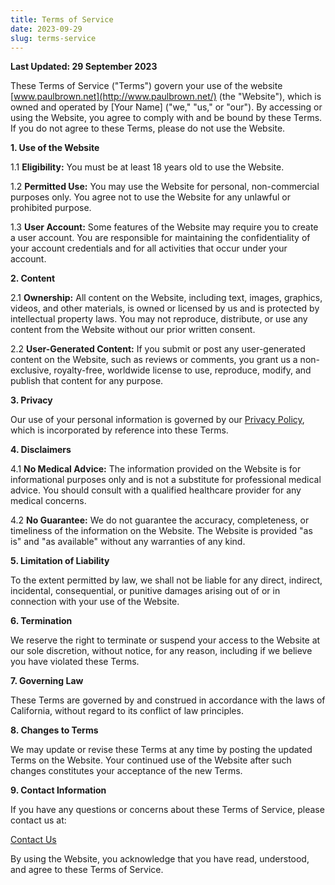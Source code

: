 ```yaml
---
title: Terms of Service
date: 2023-09-29
slug: terms-service
---
```


**Last Updated: 29 September 2023**

These Terms of Service ("Terms") govern your use of the website [www.paulbrown.net](http://www.paulbrown.net/) (the "Website"), which is owned and operated by \[Your Name\] ("we," "us," or "our"). By accessing or using the Website, you agree to comply with and be bound by these Terms. If you do not agree to these Terms, please do not use the Website.

**1\. Use of the Website**

1.1 **Eligibility:** You must be at least 18 years old to use the Website.

1.2 **Permitted Use:** You may use the Website for personal, non-commercial purposes only. You agree not to use the Website for any unlawful or prohibited purpose.

1.3 **User Account:** Some features of the Website may require you to create a user account. You are responsible for maintaining the confidentiality of your account credentials and for all activities that occur under your account.

**2\. Content**

2.1 **Ownership:** All content on the Website, including text, images, graphics, videos, and other materials, is owned or licensed by us and is protected by intellectual property laws. You may not reproduce, distribute, or use any content from the Website without our prior written consent.

2.2 **User-Generated Content:** If you submit or post any user-generated content on the Website, such as reviews or comments, you grant us a non-exclusive, royalty-free, worldwide license to use, reproduce, modify, and publish that content for any purpose.

**3\. Privacy**

Our use of your personal information is governed by our [Privacy Policy](https://paulbrown.net/privacy-policy/), which is incorporated by reference into these Terms.

**4\. Disclaimers**

4.1 **No Medical Advice:** The information provided on the Website is for informational purposes only and is not a substitute for professional medical advice. You should consult with a qualified healthcare provider for any medical concerns.

4.2 **No Guarantee:** We do not guarantee the accuracy, completeness, or timeliness of the information on the Website. The Website is provided "as is" and "as available" without any warranties of any kind.

**5\. Limitation of Liability**

To the extent permitted by law, we shall not be liable for any direct, indirect, incidental, consequential, or punitive damages arising out of or in connection with your use of the Website.

**6\. Termination**

We reserve the right to terminate or suspend your access to the Website at our sole discretion, without notice, for any reason, including if we believe you have violated these Terms.

**7\. Governing Law**

These Terms are governed by and construed in accordance with the laws of California, without regard to its conflict of law principles.

**8\. Changes to Terms**

We may update or revise these Terms at any time by posting the updated Terms on the Website. Your continued use of the Website after such changes constitutes your acceptance of the new Terms.

**9\. Contact Information**

If you have any questions or concerns about these Terms of Service, please contact us at:

[Contact Us](https://paulbrown.net/contact/)

By using the Website, you acknowledge that you have read, understood, and agree to these Terms of Service.
